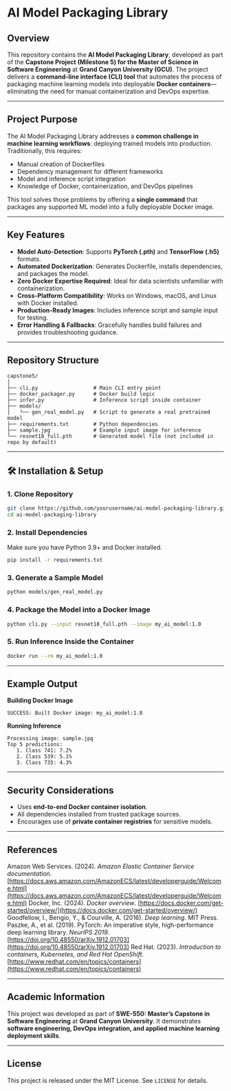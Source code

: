 # AI Model Packaging Library

## Overview

This repository contains the **AI Model Packaging Library**, developed as part of the **Capstone Project (Milestone 5) for the Master of Science in Software Engineering** at **Grand Canyon University (GCU)**.
The project delivers a **command-line interface (CLI) tool** that automates the process of packaging machine learning models into deployable **Docker containers**—eliminating the need for manual containerization and DevOps expertise.

---

## Project Purpose

The AI Model Packaging Library addresses a **common challenge in machine learning workflows**: deploying trained models into production.
Traditionally, this requires:

* Manual creation of Dockerfiles
* Dependency management for different frameworks
* Model and inference script integration
* Knowledge of Docker, containerization, and DevOps pipelines

This tool solves those problems by offering a **single command** that packages any supported ML model into a fully deployable Docker image.

---

## Key Features

* **Model Auto-Detection**: Supports **PyTorch (.pth)** and **TensorFlow (.h5)** formats.
* **Automated Dockerization**: Generates Dockerfile, installs dependencies, and packages the model.
* **Zero Docker Expertise Required**: Ideal for data scientists unfamiliar with containerization.
* **Cross-Platform Compatibility**: Works on Windows, macOS, and Linux with Docker installed.
* **Production-Ready Images**: Includes inference script and sample input for testing.
* **Error Handling & Fallbacks**: Gracefully handles build failures and provides troubleshooting guidance.

---

## Repository Structure

```
capstone5/
│
├── cli.py                  # Main CLI entry point
├── docker_packager.py      # Docker build logic
├── infer.py                # Inference script inside container
├── models/
│   └── gen_real_model.py   # Script to generate a real pretrained model
├── requirements.txt        # Python dependencies
├── sample.jpg              # Example input image for inference
└── resnet18_full.pth       # Generated model file (not included in repo by default)
```

---

## 🛠 Installation & Setup

### **1. Clone Repository**

```bash
git clone https://github.com/yourusername/ai-model-packaging-library.git
cd ai-model-packaging-library
```

### **2. Install Dependencies**

Make sure you have Python 3.9+ and Docker installed.

```bash
pip install -r requirements.txt
```

### **3. Generate a Sample Model**

```bash
python models/gen_real_model.py
```

### **4. Package the Model into a Docker Image**

```bash
python cli.py --input resnet18_full.pth --image my_ai_model:1.0
```

### **5. Run Inference Inside the Container**

```bash
docker run --rm my_ai_model:1.0
```

---

## Example Output

**Building Docker Image**

```
SUCCESS: Built Docker image: my_ai_model:1.0
```

**Running Inference**

```
Processing image: sample.jpg
Top 5 predictions:
   1. Class 741: 7.2%
   2. Class 539: 5.1%
   3. Class 735: 4.3%
```

---

## Security Considerations

* Uses **end-to-end Docker container isolation**.
* All dependencies installed from trusted package sources.
* Encourages use of **private container registries** for sensitive models.

---

## References

Amazon Web Services. (2024). *Amazon Elastic Container Service documentation*. [https://docs.aws.amazon.com/AmazonECS/latest/developerguide/Welcome.html](https://docs.aws.amazon.com/AmazonECS/latest/developerguide/Welcome.html)
Docker, Inc. (2024). *Docker overview*. [https://docs.docker.com/get-started/overview/](https://docs.docker.com/get-started/overview/)
Goodfellow, I., Bengio, Y., & Courville, A. (2016). *Deep learning*. MIT Press.
Paszke, A., et al. (2019). PyTorch: An imperative style, high-performance deep learning library. *NeurIPS 2019*. [https://doi.org/10.48550/arXiv.1912.01703](https://doi.org/10.48550/arXiv.1912.01703)
Red Hat. (2023). *Introduction to containers, Kubernetes, and Red Hat OpenShift*. [https://www.redhat.com/en/topics/containers](https://www.redhat.com/en/topics/containers)

---

## Academic Information

This project was developed as part of **SWE-550: Master’s Capstone in Software Engineering** at **Grand Canyon University**. It demonstrates **software engineering, DevOps integration, and applied machine learning deployment skills**.

---

## License

This project is released under the MIT License. See `LICENSE` for details.
